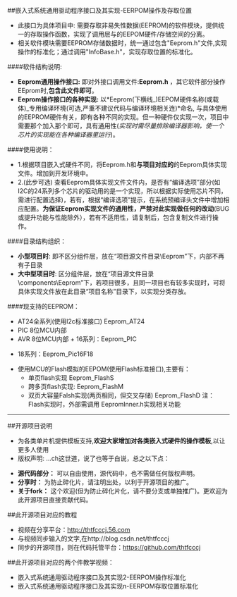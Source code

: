 ﻿##嵌入式系统通用驱动程序接口及其实现-EERPOM操作及存取位置

* 此接口为具体项目中: 需要存取非易失性数据(EEPROM)的软件模块，提供统一的存取操作函数，实现了调用层与的EEPOM硬件/存储空间的分离。
* 相关软件模块需要EEPROM存储数据时，统一通过包含"Eeprom.h"文件,实现操作的标准化；通过调用"InfoBase.h"，实现存取位置的标准化。

####软件结构说明:
  + **Eeprom通用操作接口:**  即对外接口调用文件:**Eeprom.h** ，其它软件部分操作EEprom时,**包含此文件即可**。
  + **Eeprom操作接口的各种实现:** 以*Eeprom(下横线_)EEPOM硬件名称(或载体)_专用编译环境(可选,严重不建议代码与编译环境相关连)*命名, 与具体使用的EEPROM硬件有关，即有各种不同的实现。但一种硬件仅实现一次，项目中需要那个加入那个即可，具有通用性(*实现时需尽量排除编译器影响，使一个芯片的实现能在各种编译器里运行*)。

####使用说明：
 + 1.根据项目嵌入式硬件不同，将Eeprom.h和**与项目对应的**的Eeprom具体实现文件。增加到开发环境中。
 + 2.(此步可选) 查看Eeprom具体实现文件文件内，是否有“编译选项”部分(如I2C的24系列多个芯片的驱动用的是一个实现，所以根据实际使用芯片不同，需进行配置选择)，若有，根据“编译选项”提示，在系统预编译头文件中增加相应配置。**为保证Eeprom实现文件的通用性，严禁对此实现做任何的改动**(BUG或提升功能与性能除外），若有不适用性，请复制后，包含复制文件进行操作。

####目录结构组织：
* **小型项目时**: 即不区分组件层，放在“项目源文件目录\Eeprom”下，内部不再有子目录
* **大中型项目时**: 区分组件层，放在“项目源文件目录\components\Eeprom”下，若项目很多，且同一项目也有较多实现时，可将具体实现文件放在此目录“项目名称”目录下，以实现分类存放。

####现支持的EEPROM：
  *  AT24全系列(使用I2c标准接口)  Eeprom_AT24
  *  PIC 8位MCU内部
  *  AVR 8位MCU内部
    + 16系列：Eeprom_PIC
   + 18系列：Eeprom_Pic16F18
  * 使用MCU的Flash模拟的EEPOM(使用Flash标准接口),主要有：
    + 单页flash实现 Eeprom_FlashS
    + 跨多页flash实现: Eeprom_FlashM
    + 双页大容量Falsh实现(两页相同，但交叉存储)  Eeprom_FlashD
    注： Flash实现时，外部需调用 EepromInner.h实现相关功能
   
-------------------------------------------------------------------------------

##开源项目说明
* 为各类单片机提供模板支持,**欢迎大家增加对各类嵌入式硬件的操作模板**,以让更多人使用
* 版权声明: ...ch这世道，说了也等于白说，总之以下点：
 + **源代码部分：** 可以自由使用，源代码中，也不需做任何版权声明。
 + **分享时：** 为防止碎化片，请注明出处，以利于开源项目的推广。
 + **关于fork：**  这个欢迎(但为防止碎化片化，请不要分支或单独推广)。更欢迎为此开源项目直接贡献代码。 

##此开源项目对应的教程
* 视频在分享平台：http://thtfcccj.56.com
* 与视频同步输入的文字,在http://blog.csdn.net/thtfcccj
* 同步的开源项目，则在代码托管平台：https://github.com/thtfcccj

##此开源项目对应的两个件教学视频：
* 嵌入式系统通用驱动程序接口及其实现2-EERPOM操作标准化
* 嵌入式系统通用驱动程序接口及其实现n-EERPOM存取位置标准化










